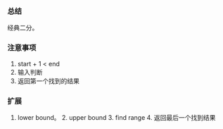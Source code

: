### 总结
  经典二分。
### 注意事项
  1. start + 1 < end
  2. 输入判断
  3. 返回第一个找到的结果
### 扩展

  1. lower bound。 2. upper bound 3. find range 4. 返回最后一个找到结果

